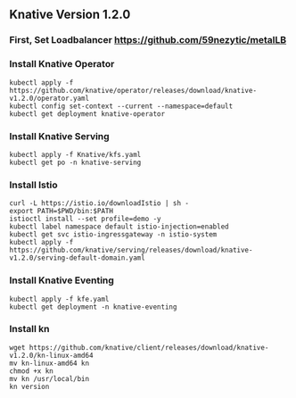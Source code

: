 ## Knative Version 1.2.0
### First, Set Loadbalancer <https://github.com/59nezytic/metalLB>

### Install Knative Operator
```
kubectl apply -f https://github.com/knative/operator/releases/download/knative-v1.2.0/operator.yaml
kubectl config set-context --current --namespace=default
kubectl get deployment knative-operator
```
### Install Knative Serving
```
kubectl apply -f Knative/kfs.yaml
kubectl get po -n knative-serving
```
### Install Istio
```
curl -L https://istio.io/downloadIstio | sh -
export PATH=$PWD/bin:$PATH
istioctl install --set profile=demo -y
kubectl label namespace default istio-injection=enabled
kubectl get svc istio-ingressgateway -n istio-system
kubectl apply -f https://github.com/knative/serving/releases/download/knative-v1.2.0/serving-default-domain.yaml
```

### Install Knative Eventing
```
kubectl apply -f kfe.yaml
kubectl get deployment -n knative-eventing
```

### Install kn
```
wget https://github.com/knative/client/releases/download/knative-v1.2.0/kn-linux-amd64
mv kn-linux-amd64 kn
chmod +x kn
mv kn /usr/local/bin
kn version
```
